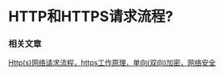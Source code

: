 # HTTP和HTTPS请求流程?

### 相关文章

[Http(s)网络请求流程，https工作原理，单向(双向)加密，网络安全](https://blog.csdn.net/ShareUs/article/details/80022765)